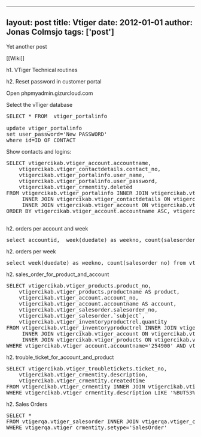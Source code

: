 
---
layout: post
title: Vtiger
date: 2012-01-01
author: Jonas Colmsjo
tags: ['post']
---

Yet another post





[[Wiki]]

h1. VTiger Technical routines


h2. Reset password in customer portal

Open phpmyadmin.gizurcloud.com

Select the vTiger database 

<pre>
SELECT * FROM  vtiger_portalinfo

update vtiger_portalinfo
set user_password='New PASSWORD'
where id=ID OF CONTACT
</pre>

Show contacts and logins:
<pre>
SELECT vtigercikab.vtiger_account.accountname, 
	vtigercikab.vtiger_contactdetails.contact_no, 
	vtigercikab.vtiger_portalinfo.user_name, 
	vtigercikab.vtiger_portalinfo.user_password, 
	vtigercikab.vtiger_crmentity.deleted
FROM vtigercikab.vtiger_portalinfo INNER JOIN vtigercikab.vtiger_crmentity ON vtigercikab.vtiger_portalinfo.id = vtigercikab.vtiger_crmentity.crmid
	 INNER JOIN vtigercikab.vtiger_contactdetails ON vtigercikab.vtiger_contactdetails.contactid = vtigercikab.vtiger_crmentity.crmid
	 INNER JOIN vtigercikab.vtiger_account ON vtigercikab.vtiger_account.accountid = vtigercikab.vtiger_contactdetails.accountid
ORDER BY vtigercikab.vtiger_account.accountname ASC, vtigercikab.vtiger_contactdetails.contact_no ASC

</pre>



h2. orders per account and week

<pre>
select accountid,  week(duedate) as weekno, count(salesorder_no) from vtigercikab.vtiger_salesorder group by accountid, weekno;
</pre>


h2. orders per week

<pre>
select week(duedate) as weekno, count(salesorder_no) from vtigercikab.vtiger_salesorder group by weekno;
</pre>


h2. sales_order_for_product_and_account

<pre>
SELECT vtigercikab.vtiger_products.product_no, 
	vtigercikab.vtiger_products.productname AS product, 
	vtigercikab.vtiger_account.account_no, 
	vtigercikab.vtiger_account.accountname AS account, 
	vtigercikab.vtiger_salesorder.salesorder_no, 
	vtigercikab.vtiger_salesorder.`subject`, 
	vtigercikab.vtiger_inventoryproductrel.quantity
FROM vtigercikab.vtiger_inventoryproductrel INNER JOIN vtigercikab.vtiger_salesorder ON vtigercikab.vtiger_inventoryproductrel.id = vtigercikab.vtiger_salesorder.salesorderid
	 INNER JOIN vtigercikab.vtiger_account ON vtigercikab.vtiger_account.accountid = vtigercikab.vtiger_salesorder.accountid
	 INNER JOIN vtigercikab.vtiger_products ON vtigercikab.vtiger_products.productid = vtigercikab.vtiger_inventoryproductrel.productid
WHERE vtigercikab.vtiger_account.accountname='254900' AND vtigercikab.vtiger_products.productname='233901'
</pre>


h2. trouble_ticket_for_account_and_product

<pre>
SELECT vtigercikab.vtiger_troubletickets.ticket_no, 
	vtigercikab.vtiger_crmentity.description, 
	vtigercikab.vtiger_crmentity.createdtime
FROM vtigercikab.vtiger_crmentity INNER JOIN vtigercikab.vtiger_troubletickets ON vtigercikab.vtiger_crmentity.crmid = vtigercikab.vtiger_troubletickets.ticketid
WHERE vtigercikab.vtiger_crmentity.description LIKE '%BUT53%' AND vtigercikab.vtiger_crmentity.description LIKE '%264300%'
</pre>


h2. Sales Orders

<pre>
SELECT *
FROM vtigerqa.vtiger_salesorder INNER JOIN vtigerqa.vtiger_crmentity ON vtigerqa.vtiger_salesorder.salesorderid = vtigerqa.vtiger_crmentity.crmid
WHERE vtigerqa.vtiger_crmentity.setype='SalesOrder'
</pre>
